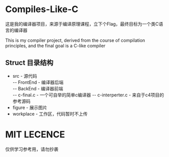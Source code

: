 # Compiles-Like-C

这是我的编译器项目，来源于编译原理课程，立下个Flag，最终目标为一个类C语言的编译器

This is my compiler project, derived from the course of compilation principles, and the final goal is a C-like compiler

## Struct 目录结构

- src - 源代码    
-- FrontEnd - 编译器后端    
-- BackEnd - 编译器前端    
-- c-final.c - 一个可自举的简单c编译器
-- c-interperter.c - 来自于c4项目的参考源码
- figure - 展示图片
- workplace - 工作区，代码暂时不上传

# MIT LECENCE

仅供学习参考用，请勿抄袭